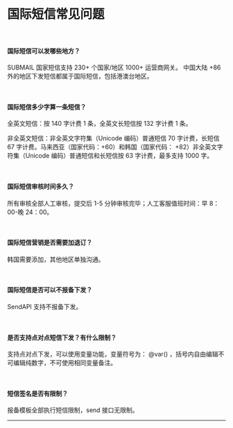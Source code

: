 # 国际短信常见问题

 <br>

#### **国际短信可以发哪些地方？**

SUBMAIL 国家短信支持 230+ 个国家/地区 1000+ 运营商网关。 中国大陆 +86 外的地区下发短信都属于国际短信，包括港澳台地区。

  <br>

#### **国际短信多少字算一条短信？**

全英文短信：按 140 字计费 1 条，全英文长短信按 132 字计费 1 条。

非全英文短信：非全英文字符集（Unicode 编码）普通短信 70 字计费，长短信 67 字计费。马来西亚（国家代码：+60）和韩国（国家代码：
+82）非全英文字符集（Unicode 编码）普通短信和长短信按 63 字计费，最多支持 1000 字。


  <br>

#### **国际短信审核时间多久？**

所有审核全部人工审核，提交后 1-5 分钟审核完毕；人工客服值班时间：早 8：00-晚 24：00。

  <br>

#### **国际短信营销是否需要加退订？**

韩国需要添加，其他地区单独沟通。

  <br>

#### **国际短信是否可以不报备下发？**

SendAPI 支持不报备下发。

  <br>

#### **是否支持点对点短信下发？有什么限制？**

支持点对点下发，可以使用变量功能，变量符号为：
@var() ，括号内自由编辑不可编辑纯数字，不可使用相同变量备注。

  <br>

#### **短信签名是否有限制？**

报备模板全部执行短信限制，send 接口无限制。

------